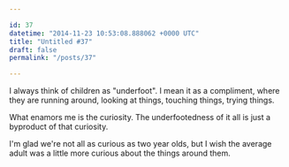 ```yaml
---

id: 37
datetime: "2014-11-23 10:53:08.888062 +0000 UTC"
title: "Untitled #37"
draft: false
permalink: "/posts/37"

---
```


I always think of children as "underfoot". I mean it as a compliment, where they are running around, looking at things, touching things, trying things. 

What enamors me is the curiosity. The underfootedness of it all is just a byproduct of that curiosity.

I'm glad we're not all as curious as two year olds, but I wish the average adult was a little more curious about the things around them.
